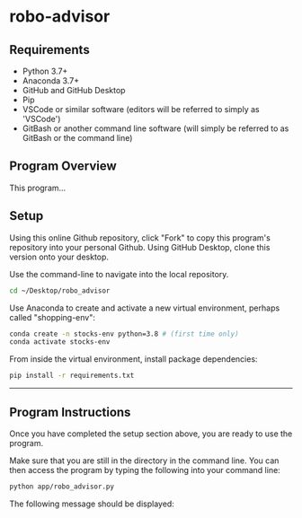 # robo-advisor


## Requirements

  + Python 3.7+
  + Anaconda 3.7+
  + GitHub and GitHub Desktop
  + Pip
  + VSCode or similar software (editors will be referred to simply as 'VSCode')
  + GitBash or another command line software (will simply be referred to as GitBash or the command line)

## Program Overview

This program...

## Setup

Using this online Github repository, click "Fork" to copy this program's repository into your personal Github. Using GitHub Desktop, clone this version onto your desktop. 

Use the command-line to navigate into the local repository.
```sh
cd ~/Desktop/robo_advisor
```

Use Anaconda to create and activate a new virtual environment, perhaps called "shopping-env":

```sh
conda create -n stocks-env python=3.8 # (first time only)
conda activate stocks-env
```

From inside the virtual environment, install package dependencies:

```sh
pip install -r requirements.txt
```
---


## Program Instructions 

Once you have completed the setup section above, you are ready to use the program. 

Make sure that you are still in the directory in the command line. You can then access the program by typing the following into your command line:

```sh
python app/robo_advisor.py
```

The following message should be displayed: